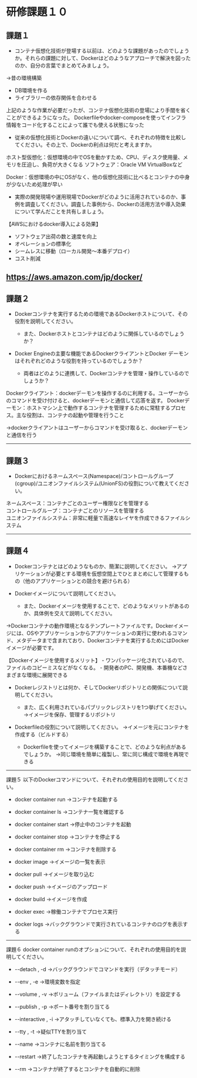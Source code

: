 # 研修課題１０

## 課題１
* コンテナ仮想化技術が登場する以前は、どのような課題があったのでしょうか。それらの課題に対して、Dockerはどのようなアプローチで解決を図ったのか、自分の言葉でまとめてみましょう。

→昔の環境構築
- DB環境を作る
- ライブラリーの依存関係を合わせる

上記のような作業が必要だったが、コンテナ仮想化技術の登場により手間を省くことができるようになった。
Dockerfileやdocker-composeを使ってインフラ情報をコード化することによって誰でも使える状態になった


* 従来の仮想化技術とDockerの違いについて調べ、それぞれの特徴を比較してください。その上で、Dockerの利点は何だと考えますか。

ホスト型仮想化：仮想環境の中でOSを動かすため、CPU、ディスク使用量、メモリを圧迫し、負荷が大きくなる
ソフトウェア：Oracle VM VirtualBoxなど

Docker：仮想環境の中にOSがなく、他の仮想化技術に比べるとコンテナの中身が少ないため処理が早い

* 実際の開発現場や運用現場でDockerがどのように活用されているのか、事例を調査してください。調査した事例から、Dockerの活用方法や導入効果について学んだことを共有しましょう。

【AWSにおけるdocker導入による効果】

- ソフトウェア出荷の数と速度を向上
- オペレーションの標準化
- シームレスに移動（ローカル開発〜本番デプロイ）
- コスト削減

https://aws.amazon.com/jp/docker/
---

## 課題２
* Dockerコンテナを実行するための環境であるDockerホストについて、その役割を説明してください。
    * また、Dockerホストとコンテナはどのように関係しているのでしょうか？


* Docker Engineの主要な機能であるDockerクライアントとDocker デーモンはそれぞれどのような役割を持っているのでしょうか？
    * 両者はどのように連携して、Dockerコンテナを管理・操作しているのでしょうか？

Dockerクライアント：dockerデーモンを操作するのに利用する。ユーザーからのコマンドを受け付けると、dockerデーモンと通信して応答を返す。
Dockerデーモン：ホストマシン上で動作するコンテナを管理するために常駐するプロセス。主な役割は、コンテナの起動や管理を行うこと

→dockerクライアントはユーザーからコマンドを受け取ると、dockerデーモンと通信を行う

---

## 課題３
* Dockerにおけるネームスペース(Namespace)/コントロールグループ(cgroup)/ユニオンファイルシステム(UnionFS)の役割について教えてください。

ネームスペース：コンテナごとのユーザー権限などを管理する  
コントロールグループ：コンテナごとのリソースを管理する  
ユニオンファイルシステム：非常に軽量で高速なレイヤを作成できるファイルシステム  

---

## 課題４
* Dockerコンテナとはどのようなものか、簡潔に説明してください。
→アプリケーションが必要とする環境を仮想空間上でひとまとめにして管理するもの（他のアプリケーションとの競合を避けられる）

* Dockerイメージについて説明してください。
    * また、Dockerイメージを使用することで、どのようなメリットがあるのか、具体例を交えて説明してください。　

→Dockerコンテナの動作環境となるテンプレートファイルです。Dockerイメージには、OSやアプリケーションからアプリケーションの実行に使われるコマンド、メタデータまで含まれており、Dockerコンテナを実行するためにはDockerイメージが必要です。

【Dockerイメージを使用するメリット】
		- ワンパッケージ化されているので、ファイルのコピーミスなどがなくなる。
		- 開発者のPC、開発機、本番機などさまざまな環境に展開できる

* Dockerレジストリとは何か、そしてDockerリポジトリとの関係について説明してください。
    * また、広く利用されているパブリックレジストリを1つ挙げてください。
→イメージを保存、管理するリポジトリ

* Dockerfileの役割について説明してください。
→イメージを元にコンテナを作成する（ビルドする）
    * Dockerfileを使ってイメージを構築することで、どのような利点があるでしょうか。
→同じ環境を簡単に複製し、常に同じ構成で環境を再現できる

---

課題５
以下のDockerコマンドについて、それぞれの使用目的を説明してください。
* docker container run
→コンテナを起動する 

* docker container ls
→コンテナ一覧を確認する

* docker container start
→停止中のコンテナを起動

* docker container stop
→コンテナを停止する

* docker container rm
→コンテナを削除する

* docker image
→イメージの一覧を表示

* docker pull
→イメージを取り込む

* docker push
→イメージのアップロード

* docker build
→イメージを作成
* docker exec
→稼働コンテナでプロセス実行

* docker logs
→バックグラウンドで実行されているコンテナのログを表示する

---


課題６
docker container runのオプションについて、それぞれの使用目的を説明してください。
* --detach , -d
→バックグラウンドでコマンドを実行（デタッチモード）

* --env , -e
→環境変数を指定

* --volume , -v
→ボリューム（ファイルまたはディレクトリ）を設定する

* --publish , -p
→ポート番号を割り当てる

* --interactive , -i
→アタッチしていなくても、標準入力を開き続ける

* --tty , -t
→疑似TTYを割り当て

* --name
→コンテナに名前を割り当てる

* --restart
→終了したコンテナを再起動しようとするタイミングを構成する

* --rm
→コンテナが終了するとコンテナを自動的に削除
